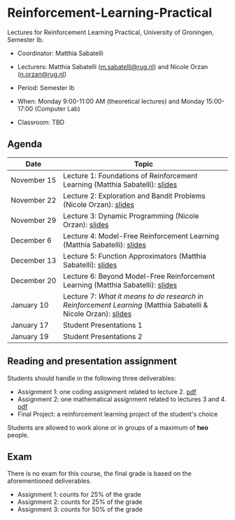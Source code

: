 # Reinforcement-Learning-Practical


Lectures for Reinforcement Learning Practical, University of Groningen, Semester Ib.

- Coordinator: Matthia Sabatelli
- Lecturers:  Matthia Sabatelli ([m.sabatelli@rug.nl](mailto:m.sabatelli@rug.nl)) and Nicole Orzan ([n.orzan@rug.nl](mailto:n.orzan@rug.nl))
- Period: Semester Ib 
- When: Monday 9:00-11:00 AM (theoretical lectures) and Monday 15:00-17:00 (Computer Lab)

- Classroom: TBD

## Agenda

| Date | Topic |
| --- | --- |
| November&nbsp;15 | Lecture 1: Foundations of Reinforcement Learning (Matthia Sabatelli): [slides]() |
| November&nbsp;22 | Lecture 2: Exploration and Bandit Problems (Nicole Orzan): [slides]() |
| November&nbsp;29 | Lecture 3: Dynamic Programming (Nicole Orzan): [slides]() |
| December&nbsp;6 | Lecture 4: Model-Free Reinforcement Learning (Matthia Sabatelli): [slides]() |
| December&nbsp;13 | Lecture 5: Function Approximators (Matthia Sabatelli): [slides]() |
| December&nbsp;20 | Lecture 6: Beyond Model-Free Reinforcement Learning (Matthia Sabatelli): [slides]() |
| January&nbsp;10 | Lecture 7: *What it means to do research in Reinforcement Learning* (Matthia Sabatelli & Nicole Orzan): [slides]() |
| January&nbsp;17 | Student Presentations 1 |
| January&nbsp;19 | Student Presentations 2 |


## Reading and presentation assignment

Students should handle in the following three deliverables:	

- Assignment 1: one coding assignment related to lecture 2. [pdf]() 
- Assignment 2: one mathematical assignment related to lectures 3 and 4. [pdf]()
- Final Project: a reinforcement learning project of the student's choice 

Students are allowed to work alone or in groups of a maximum of **two** people.

## Exam

There is no exam for this course, the final grade is based on the aforementioned deliverables.

- Assignment 1: counts for 25% of the grade
- Assignment 2: counts for 25% of the grade
- Assignment 3: counts for 50% of the grade


